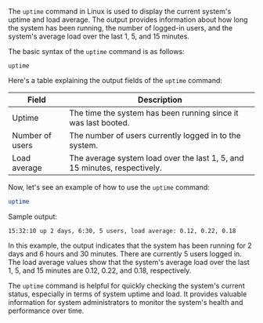 The `uptime` command in Linux is used to display the current system's uptime and load average. The output provides information about how long the system has been running, the number of logged-in users, and the system's average load over the last 1, 5, and 15 minutes.

The basic syntax of the `uptime` command is as follows:

```
uptime
```

Here's a table explaining the output fields of the `uptime` command:

| Field            | Description                                                                                                   |
|------------------|---------------------------------------------------------------------------------------------------------------|
| Uptime           | The time the system has been running since it was last booted.                                               |
| Number of users  | The number of users currently logged in to the system.                                                       |
| Load average     | The average system load over the last 1, 5, and 15 minutes, respectively.                                    |

Now, let's see an example of how to use the `uptime` command:

```bash
uptime
```

Sample output:
```
15:32:10 up 2 days, 6:30, 5 users, load average: 0.12, 0.22, 0.18
```

In this example, the output indicates that the system has been running for 2 days and 6 hours and 30 minutes. There are currently 5 users logged in. The load average values show that the system's average load over the last 1, 5, and 15 minutes are 0.12, 0.22, and 0.18, respectively.

The `uptime` command is helpful for quickly checking the system's current status, especially in terms of system uptime and load. It provides valuable information for system administrators to monitor the system's health and performance over time.
